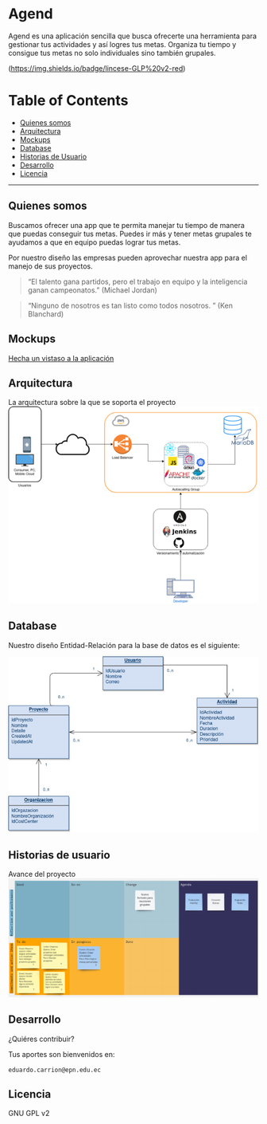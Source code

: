 
# Agend 

Agend es una aplicación sencilla que busca ofrecerte una herramienta para gestionar tus actividades y así logres tus metas. Organiza tu tiempo y consigue tus metas no solo individuales sino también grupales.

(https://img.shields.io/badge/lincese-GLP%20v2-red)

Table of Contents
=======================

* [Quienes somos](#quienes-somos)
* [Arquitectura](#arquitectura)
* [Mockups](#mockups)
* [Database](#database)
* [Historias de Usuario](#historias-de-usuario)
* [Desarrollo](#desarrollo)
* [Licencia](#licencia)

---

Quienes somos
-------

Buscamos ofrecer una app que te permita manejar tu tiempo de manera que puedas conseguir tus metas. Puedes ir más y tener metas grupales te ayudamos a que en equipo puedas lograr tus metas.

Por nuestro diseño las empresas pueden aprovechar nuestra app para el manejo de sus proyectos.

> “El talento gana partidos, pero el trabajo en equipo y la inteligencia ganan campeonatos.” (Michael Jordan)

> “Ninguno de nosotros es tan listo como todos nosotros. ” (Ken Blanchard)

Mockups
-------

[Hecha un vistaso a la aplicación](https://www.figma.com/file/YBSq1VzG63potczpzNlXMS/Untitled?node-id=0%3A1)

Arquitectura
-------
La arquitectura sobre la que se soporta el proyecto
![arquitectura](architecture.jpg)

Database
-------
Nuestro diseño Entidad-Relación para la base de datos es el siguiente:

![base_de_datos](database.jpg)

Historias de usuario
-------
Avance del proyecto
![historias de usuario](user_histories.png)

Desarrollo
--------

¿Quiéres contribuir?

Tus aportes son bienvenidos en:

    eduardo.carrion@epn.edu.ec

Licencia
----

GNU GPL v2
